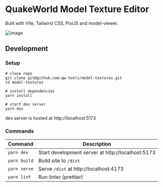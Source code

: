 # QuakeWorld Model Texture Editor

Built with Vite, Tailwind CSS, PixiJS and model-viewer.

![image](https://user-images.githubusercontent.com/1616817/233014248-956ee616-f063-4e18-863b-e0d47475c2b7.png)

## Development

### Setup

```shell
# clone repo
git clone git@github.com:qw-tools/model-textures.git
cd model-textures

# install dependencies
yarn install

# start dev server
yarn dev
```

dev server is hosted at http://localhost:5173

### Commands

| Command      | Description                                       |
|--------------|---------------------------------------------------|
| `yarn dev`   | Start development server at http://localhost:5173 |
| `yarn build` | Build site to `/dist`                             |
| `yarn serve` | Serve `/dist` at http://localhost:4173            |
| `yarn lint`  | Run linter (prettier)                             |
